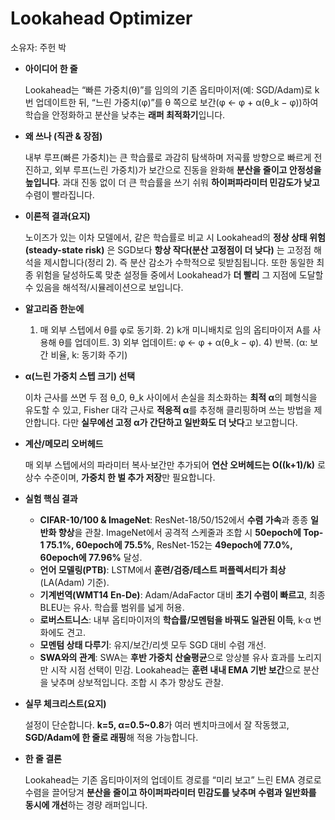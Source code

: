 # Lookahead Optimizer

소유자: 주헌 박

- **아이디어 한 줄**
    
    Lookahead는 “빠른 가중치(θ)”를 임의의 기존 옵티마이저(예: SGD/Adam)로 k번 업데이트한 뒤, “느린 가중치(φ)”를 θ 쪽으로 보간(φ ← φ + α(θ_k − φ))하여 학습을 안정화하고 분산을 낮추는 **래퍼 최적화기**입니다.
    
- **왜 쓰나 (직관 & 장점)**
    
    내부 루프(빠른 가중치)는 큰 학습률로 과감히 탐색하며 저곡률 방향으로 빠르게 전진하고, 외부 루프(느린 가중치)가 보간으로 진동을 완화해 **분산을 줄이고 안정성을 높입니다**. 과대 진동 없이 더 큰 학습률을 쓰기 쉬워 **하이퍼파라미터 민감도가 낮고** 수렴이 빨라집니다.
    
- **이론적 결과(요지)**
    
    노이즈가 있는 이차 모델에서, 같은 학습률로 비교 시 Lookahead의 **정상 상태 위험(steady-state risk)** 은 SGD보다 **항상 작다(분산 고정점이 더 낮다)** 는 고정점 해석을 제시합니다(정리 2). 즉 분산 감소가 수학적으로 뒷받침됩니다. 또한 동일한 최종 위험을 달성하도록 맞춘 설정들 중에서 Lookahead가 **더 빨리** 그 지점에 도달할 수 있음을 해석적/시뮬레이션으로 보입니다.
    
- **알고리즘 한눈에**
    1. 매 외부 스텝에서 θ를 φ로 동기화. 2) k개 미니배치로 임의 옵티마이저 A를 사용해 θ를 업데이트. 3) 외부 업데이트: φ ← φ + α(θ_k − φ). 4) 반복. (α: 보간 비율, k: 동기화 주기)
- **α(느린 가중치 스텝 크기) 선택**
    
    이차 근사를 쓰면 두 점 θ_0, θ_k 사이에서 손실을 최소화하는 **최적 α**의 폐형식을 유도할 수 있고, Fisher 대각 근사로 **적응적 α**를 추정해 클리핑하며 쓰는 방법을 제안합니다. 다만 **실무에선 고정 α가 간단하고 일반화도 더 낫다**고 보고합니다.
    
- **계산/메모리 오버헤드**
    
    매 외부 스텝에서의 파라미터 복사·보간만 추가되어 **연산 오버헤드는 O((k+1)/k)** 로 상수 수준이며, **가중치 한 벌 추가 저장**만 필요합니다.
    
- **실험 핵심 결과**
    - **CIFAR-10/100 & ImageNet**: ResNet-18/50/152에서 **수렴 가속**과 종종 **일반화 향상**을 관찰. ImageNet에서 공격적 스케줄과 조합 시 **50epoch에 Top-1 75.1%, 60epoch에 75.5%**, ResNet-152는 **49epoch에 77.0%, 60epoch에 77.96%** 달성.
    - **언어 모델링(PTB)**: LSTM에서 **훈련/검증/테스트 퍼플렉서티가 최상**(LA(Adam) 기준).
    - **기계번역(WMT14 En-De)**: Adam/AdaFactor 대비 **초기 수렴이 빠르고**, 최종 BLEU는 유사. 학습률 범위를 넓게 허용.
    - **로버스트니스**: 내부 옵티마이저의 **학습률/모멘텀을 바꿔도 일관된 이득**, k·α 변화에도 견고.
    - **모멘텀 상태 다루기**: 유지/보간/리셋 모두 SGD 대비 수렴 개선.
    - **SWA와의 관계**: SWA는 **후반 가중치 산술평균**으로 앙상블 유사 효과를 노리지만 시작 시점 선택이 민감. Lookahead는 **훈련 내내 EMA 기반 보간**으로 분산을 낮추며 상보적입니다. 조합 시 추가 향상도 관찰.
- **실무 체크리스트(요지)**
    
    설정이 단순합니다. **k=5, α=0.5~0.8**가 여러 벤치마크에서 잘 작동했고, **SGD/Adam에 한 줄로 래핑**해 적용 가능합니다.
    
- **한 줄 결론**
    
    Lookahead는 기존 옵티마이저의 업데이트 경로를 “미리 보고” 느린 EMA 경로로 수렴을 끌어당겨 **분산을 줄이고 하이퍼파라미터 민감도를 낮추며 수렴과 일반화를 동시에 개선**하는 경량 래퍼입니다.